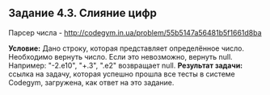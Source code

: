 **Задание 4.3. Слияние цифр**
---------------------
Парсер числа - http://codegym.in.ua/problem/55b5147a56481b5f1661d8ba

**Условие:** Дано строку, которая представляет определённое число. Необходимо вернуть число. Если это невозможно, вернуть null. Например: "-2.e10", "+.3", ".e2" возвращает null.
**Результат задачи:** ссылка на задачу, которая успешно прошла все тесты в системе Codegym, загружена, как ответ на это задание.    